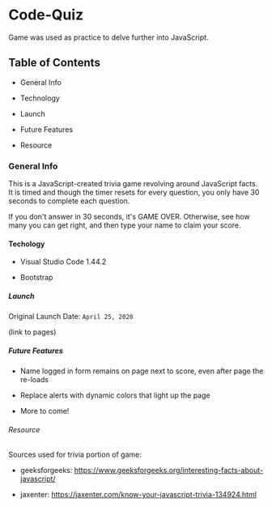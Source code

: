 # Code-Quiz

Game was used as practice to delve further into JavaScript.

## Table of Contents

* General Info

* Technology

* Launch

* Future Features

* Resource

### General Info

This is a JavaScript-created trivia game revolving around JavaScript facts. It is timed and though the timer resets for every question, you only have 30 seconds to complete each question.

If you don't answer in 30 seconds, it's GAME OVER. Otherwise, see how many you can get right, and then type your name to claim your score.

#### Techology

* Visual Studio Code 1.44.2

* Bootstrap

##### Launch

Original Launch Date: `April 25, 2020`

(link to pages)

##### Future Features

* Name logged in form remains on page next to score, even after page the re-loads

* Replace alerts with dynamic colors that light up the page

* More to come!

###### Resource

Sources used for trivia portion of game: 

* geeksforgeeks: https://www.geeksforgeeks.org/interesting-facts-about-javascript/

* jaxenter: https://jaxenter.com/know-your-javascript-trivia-134924.html